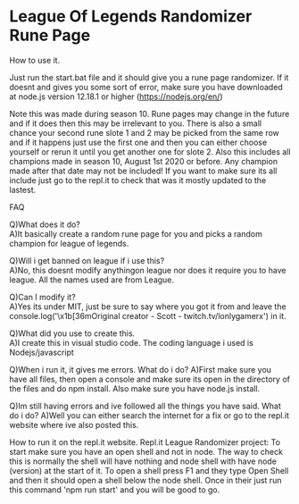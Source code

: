 # League Of Legends Randomizer Rune Page
How to use it.

Just run the start.bat file and it should give you a rune page randomizer. If it doesnt and gives you some sort of error, make sure you have downloaded at node.js version 12.18.1 or higher (https://nodejs.org/en/)

Note this was made during season 10. Rune pages may change in the future and if it does then this may be irrelevant to you.
There is also a small chance your second rune slote 1 and 2 may be picked from the same row and if it happens just use the first one and then you can either choose yourself or rerun it until you get another one for slote 2. Also this includes all champions made in season 10, August 1st 2020 or before. Any champion made after that date may not be included! If you want to make sure its all include just go to the repl.it to check that was it mostly updated to the lastest.

FAQ

Q)What does it do?  
A)It basically create a random rune page for you and picks a random champion for league of legends.

Q)Will i get banned on league if i use this?  
A)No, this doesnt modify anythingon league nor does it require you to have league. All the names used are from League.

Q)Can I modify it?  
A)Yes its under MIT, just be sure to say where you got it from and leave the console.log('\x1b[36mOriginal creator - Scott - twitch.tv/lonlygamerx') in it.

Q)What did you use to create this.  
A)I create this in visual studio code. The coding language i used is Nodejs/javascript

Q)When i run it, it gives me errors. What do i do?
A)First make sure you have all files, then open a console and make sure its open in the directory of the files and do npm install. Also make sure you have node.js install.

Q)Im still having errors and ive followed all the things you have said. What do i do?
A)Well you can either search the internet for a fix or go to the repl.it website where ive also posted this.

How to run it on the repl.it website.
Repl.it League Randomizer project:
To start make sure you have an open shell and not in node. The way to check this is normally the shell will have nothing and node shell with have node (version) at the start of it. To open a shell press F1 and they type Open Shell and then it should open a shell below the node shell. Once in their just run this command 'npm run start' and you will be good to go.
